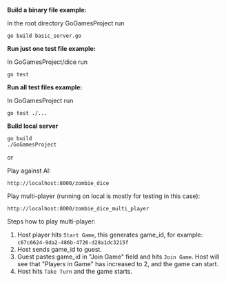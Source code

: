 **Build a binary file example:**

In the root directory GoGamesProject run

```
go build basic_server.go
```

**Run just one test file example:**

In GoGamesProject/dice run

```
go test
```

**Run all test files example:**

In GoGamesProject run

```
go test ./...
```

**Build local server**


```
go build
./GoGamesProject
```

or

Play against AI:

```
http://localhost:8000/zombie_dice
```

Play multi-player (running on local is mostly for testing in this case):

```
http://localhost:8000/zombie_dice_multi_player
```

Steps how to play multi-player:

1) Host player hits `Start Game`, this generates game_id, for example:
`c67c6624-9da2-486b-4726-d28a1dc3215f`
2) Host sends game_id to guest.
3) Guest pastes game_id in "Join Game" field and hits `Join Game`.
   Host will see that "Players in Game" has increased to 2, and the game
   can start.
4) Host hits `Take Turn` and the game starts.